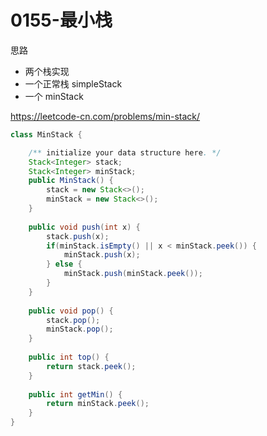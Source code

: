 # 0155-最小栈

思路

- 两个栈实现
- 一个正常栈 simpleStack
- 一个 minStack





https://leetcode-cn.com/problems/min-stack/

```java
class MinStack {

    /** initialize your data structure here. */
    Stack<Integer> stack;
    Stack<Integer> minStack;
    public MinStack() {
        stack = new Stack<>();
        minStack = new Stack<>();
    }
    
    public void push(int x) {
        stack.push(x);
        if(minStack.isEmpty() || x < minStack.peek()) {
            minStack.push(x);
        } else {
            minStack.push(minStack.peek());
        }
    }
    
    public void pop() {
        stack.pop();
        minStack.pop();
    }
    
    public int top() {
        return stack.peek();
    }
    
    public int getMin() {
        return minStack.peek();
    }
}
```

